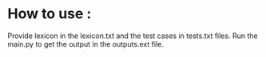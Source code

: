 # How to use :
Provide lexicon in the lexicon.txt and the test cases in tests.txt files. Run the main.py to get the output in the outputs.ext file. 
